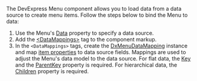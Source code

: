 The DevExpress Menu component allows you to load data from a data source to create menu items. Follow the steps below to bind the Menu to data: 

1. Use the Menu's [Data](https://docs.devexpress.com/Blazor/DevExpress.Blazor.DxMenu.Data) property to specify a data source.
2. Add the [\<DataMappings>](https://docs.devexpress.com/Blazor/DevExpress.Blazor.DxMenu.DataMappings) tag to the component markup.
3. In the `<DataMappings>` tags, create the [DxMenuDataMapping](https://docs.devexpress.com/Blazor/DevExpress.Blazor.DxMenuDataMapping) instance and map [item properties](https://docs.devexpress.com/Blazor/DevExpress.Blazor.DxMenuDataMapping._members#properties) to data source fields. Mappings are used to adjust the Menu's data model to the data source.
	For flat data, the [Key](https://docs.devexpress.com/Blazor/DevExpress.Blazor.Base.DxDataMappingBase-1.Key) and the [ParentKey](https://docs.devexpress.com/Blazor/DevExpress.Blazor.Base.DxDataMappingBase-1.ParentKey) property is required. 
	For hierarchical data, the [Children](https://docs.devexpress.com/Blazor/DevExpress.Blazor.Base.DxDataMappingBase-1.Children) property is required. 
